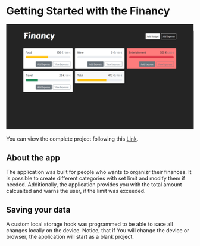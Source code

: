 # Getting Started with the Financy
![App Screenshot](/assets/screenshot.png)

You can view the complete project following this [Link](https://keen-brahmagupta-91c19a.netlify.app).

## About the app

The application was built for people who wants to organizr their finances.
It is possible to create different categories with set limit and modify them if needed.
Additionally, the application provides you with the total amount calcualted and warns the user, if the limit was exceeded.

## Saving your data

A custom local storage hook was programmed to be able to sace all changes locally on the device. 
Notice, that if You will change the device or browser, the application will start as a blank project.
